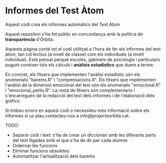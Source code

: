 # Informes del Test Àtom
Aquest codi crea els informes automàtics del Test Àtom

Aquest repositori s'ha fet públic en concordança amb la política de **transparència** d'Òrbita. 

Aquesta pàgina conté tot el codi utilitzat a l'hora de fer els informes del test àtom, tan col·lectius (a nivell de classe) com els individuals (a nivell individual). Està pensat perquè escoles, gabinets de psicologia i particulars puguin conèixer tots els càlculs i **anàlisis estadístics** que duem a terme. 

En concret, els fitxers que implementen l'anàlisi estadístic són els anomenats "barems.R" i "compensacions.R". Els fitxers que implementen l'anàlisi de la dimensió emocional del test són els anomenats "emocional.R" i "emocional_petits.R". La resta de fitxers són complementaris i s'encarreguen de la redacció del text dels informes i de l'elaboració dels gràfics. 

Si trobeu errors en aquest codi o necessiteu més informació sobre els informes si us plau contacteu-nos a info\@projecteorbita.cat.

TODO:

- Separar codi i text: s'ha de crear un diccionari amb les diferents parts del text lligades amb el que s'ha de dir per cada alumne
- Ordernar les funcions
- Eliminar funcions obsoletes
- Automatitzar l'actualització dels barems